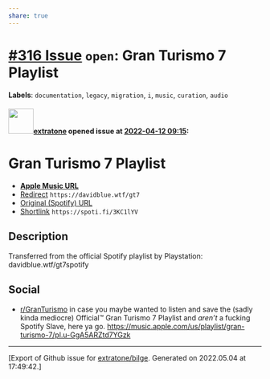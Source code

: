 ```yaml
---
share: true
---
```

# [\#316 Issue](https://github.com/extratone/bilge/issues/316) `open`: Gran Turismo 7 Playlist
**Labels**: `documentation`, `legacy`, `migration`, `i`, `music`, `curation`, `audio`


#### <img src="https://avatars.githubusercontent.com/u/43663476?u=5047287ff0b8c3ce7f7e5858d204c9b3e57d8e44&v=4" width="50">[extratone](https://github.com/extratone) opened issue at [2022-04-12 09:15](https://github.com/extratone/bilge/issues/316):

# Gran Turismo 7 Playlist
- [**Apple Music URL**](https://music.apple.com/us/playlist/gran-turismo-7/pl.u-GgA5ARZtd7YGzk)
- [Redirect](https://davidblue.wtf/gt7) `https://davidblue.wtf/gt7`
- [Original (Spotify) URL](https://open.spotify.com/playlist/1dssSzeGsPC3JMknLm2Er2)
- [Shortlink](https://spoti.fi/3KC1lYV) `https://spoti.fi/3KC1lYV`

## Description

Transferred from the official Spotify playlist by Playstation: davidblue.wtf/gt7spotify

## Social
- [r/GranTurismo](https://reddit.com/r/granturismo/comments/u1urto/i_transferred_the_official_gran_turismo_7/)
in case you maybe wanted to listen and save the (sadly kinda mediocre) Official™ Gran Turismo 7 Playlist and *aren’t* a fucking Spotify Slave, here ya go. https://music.apple.com/us/playlist/gran-turismo-7/pl.u-GgA5ARZtd7YGzk




-------------------------------------------------------------------------------



[Export of Github issue for [extratone/bilge](https://github.com/extratone/bilge). Generated on 2022.05.04 at 17:49:42.]

